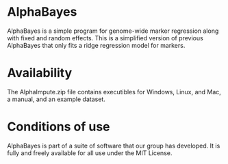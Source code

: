 AlphaBayes
===========

AlphaBayes is a simple program for genome-wide marker regression along with fixed and random effects. This is a simplified version of previous AlphaBayes that only fits a ridge regression model for markers.

Availability
============

The AlphaImpute.zip file contains executibles for Windows, Linux, and Mac, a manual, and an example dataset.

Conditions of use
=================

AlphaBayes is part of a suite of software that our group has developed. It is fully and freely available for all use under the MIT License.
